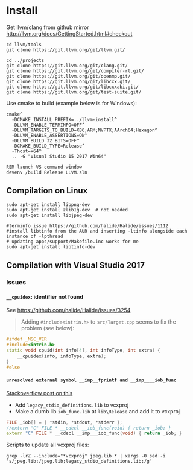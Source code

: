 
# Install

Get llvm/clang from github mirror
http://llvm.org/docs/GettingStarted.html#checkout

```shell
cd llvm/tools
git clone https://git.llvm.org/git/llvm.git/

cd ../projects
git clone https://git.llvm.org/git/clang.git/
git clone https://git.llvm.org/git/compiler-rt.git/
git clone https://git.llvm.org/git/openmp.git/
git clone https://git.llvm.org/git/libcxx.git/
git clone https://git.llvm.org/git/libcxxabi.git/
git clone https://git.llvm.org/git/test-suite.git/
```

Use cmake to build (example below is for Windows):
```batch
cmake^
  -DCMAKE_INSTALL_PREFIX=../llvm-install^
  -DLLVM_ENABLE_TERMINFO=OFF^
  -DLLVM_TARGETS_TO_BUILD=X86;ARM;NVPTX;AArch64;Hexagon^
  -DLLVM_ENABLE_ASSERTIONS=ON^
  -DLLVM_BUILD_32_BITS=OFF^
  -DCMAKE_BUILD_TYPE=Release^
  -Thost=x64^
  .. -G "Visual Studio 15 2017 Win64"
  
REM launch VS command window
devenv /build Release LLVM.sln
```

## Compilation on Linux

```shell
sudo apt-get install libpng-dev
sudo apt-get install zlib1g-dev  # not needed
sudo apt-get install libjpeg-dev

#terminfo issue https://github.com/halide/Halide/issues/1112
#install libtinfo from the AUR and inserting -ltinfo alongside each instance of -lpthread
# updating apps/support/Makefile.inc works for me
sudo apt-get install libtinfo-dev

```

## Compilation with Visual Studio 2017

### Issues

#### `__cpuidex`: identifier not found

See https://github.com/halide/Halide/issues/3254
> Adding `#include<intrin.h>` to `src/Target.cpp` seems to fix the problem (see below):
```c++
#ifdef _MSC_VER
#include<intrin.h>
static void cpuid(int info[4], int infoType, int extra) {
    __cpuidex(info, infoType, extra);
}
#else
```

#### `unresolved external symbol __imp__fprintf and __imp____iob_func`
[ Stackoverflow post on this](https://stackoverflow.com/questions/30412951/unresolved-external-symbol-imp-fprintf-and-imp-iob-func-sdl2)
- Add `legacy_stdio_definitions.lib` to vcxproj
- Make a dumb lib `iob_func.lib` at `lib\Release` and add it to vcxproj
```c++
FILE _iob[] = { *stdin, *stdout, *stderr }; 
//extern "C" FILE * __cdecl __iob_func(void) { return _iob; }
extern "C" FILE * __cdecl __imp___iob_func(void) { return _iob; }
```

Scripts to update all vcxproj files:
```shell
grep -lrZ --include="*vcxproj" jpeg.lib * | xargs -0 sed -i 's/jpeg.lib;/jpeg.lib;legacy_stdio_definitions.lib;/g'
```

